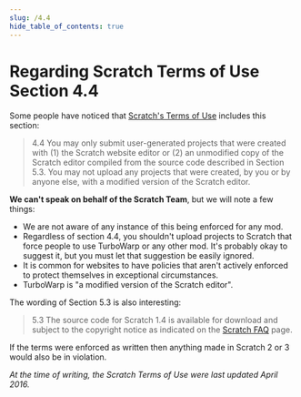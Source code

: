 ```yaml
---
slug: /4.4
hide_table_of_contents: true
---
```


# Regarding Scratch Terms of Use Section 4.4

Some people have noticed that [Scratch's Terms of Use](https://scratch.mit.edu/terms_of_use) includes this section:

> 4.4 You may only submit user-generated projects that were created with (1) the Scratch website editor or (2) an unmodified copy of the Scratch editor compiled from the source code described in Section 5.3. You may not upload any projects that were created, by you or by anyone else, with a modified version of the Scratch editor.

**We can't speak on behalf of the Scratch Team**, but we will note a few things:

 - We are not aware of any instance of this being enforced for any mod.
 - Regardless of section 4.4, you shouldn't upload projects to Scratch that force people to use TurboWarp or any other mod. It's probably okay to suggest it, but you must let that suggestion be easily ignored.
 - It is common for websites to have policies that aren't actively enforced to protect themselves in exceptional circumstances.
 - TurboWarp is "a modified version of the Scratch editor".

The wording of Section 5.3 is also interesting:

> 5.3 The source code for Scratch 1.4 is available for download and subject to the copyright notice as indicated on the [Scratch FAQ](https://scratch.mit.edu/faq) page.

If the terms were enforced as written then anything made in Scratch 2 or 3 would also be in violation.

*At the time of writing, the Scratch Terms of Use were last updated April 2016.*

